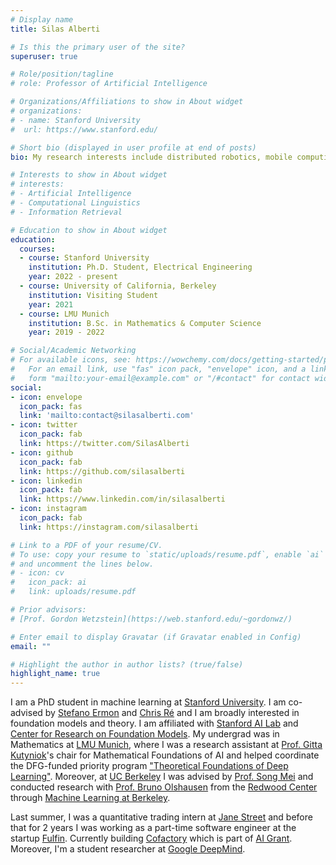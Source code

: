 ```yaml
---
# Display name
title: Silas Alberti 

# Is this the primary user of the site?
superuser: true

# Role/position/tagline
# role: Professor of Artificial Intelligence

# Organizations/Affiliations to show in About widget
# organizations:
# - name: Stanford University
#  url: https://www.stanford.edu/

# Short bio (displayed in user profile at end of posts)
bio: My research interests include distributed robotics, mobile computing and programmable matter.

# Interests to show in About widget
# interests:
# - Artificial Intelligence
# - Computational Linguistics
# - Information Retrieval

# Education to show in About widget
education:
  courses:
  - course: Stanford University
    institution: Ph.D. Student, Electrical Engineering
    year: 2022 - present
  - course: University of California, Berkeley 
    institution: Visiting Student
    year: 2021
  - course: LMU Munich
    institution: B.Sc. in Mathematics & Computer Science 
    year: 2019 - 2022

# Social/Academic Networking
# For available icons, see: https://wowchemy.com/docs/getting-started/page-builder/#icons
#   For an email link, use "fas" icon pack, "envelope" icon, and a link in the
#   form "mailto:your-email@example.com" or "/#contact" for contact widget.
social:
- icon: envelope
  icon_pack: fas
  link: 'mailto:contact@silasalberti.com'
- icon: twitter
  icon_pack: fab
  link: https://twitter.com/SilasAlberti
- icon: github
  icon_pack: fab
  link: https://github.com/silasalberti
- icon: linkedin
  icon_pack: fab
  link: https://www.linkedin.com/in/silasalberti
- icon: instagram
  icon_pack: fab
  link: https://instagram.com/silasalberti

# Link to a PDF of your resume/CV.
# To use: copy your resume to `static/uploads/resume.pdf`, enable `ai` icons in `params.toml`, 
# and uncomment the lines below.
# - icon: cv
#   icon_pack: ai
#   link: uploads/resume.pdf

# Prior advisors:
# [Prof. Gordon Wetzstein](https://web.stanford.edu/~gordonwz/)

# Enter email to display Gravatar (if Gravatar enabled in Config)
email: ""

# Highlight the author in author lists? (true/false)
highlight_name: true
---
```


I am a PhD student in machine learning at [Stanford University](https://web.stanford.edu/~salberti).
I am co-advised by [Stefano Ermon](https://cs.stanford.edu/~ermon/) and [Chris Ré](https://cs.stanford.edu/~chrismre/) and I am broadly interested in foundation models and theory. I am affiliated with [Stanford AI Lab](https://ai.stanford.edu/) and [Center for Research on Foundation Models](https://crfm.stanford.edu/).
My undergrad was in Mathematics at [LMU Munich](https://lmu.de/en/), where I was a research assistant at [Prof. Gitta Kutyniok](https://en.wikipedia.org/wiki/Gitta_Kutyniok)'s chair for Mathematical Foundations of AI and helped coordinate the DFG-funded priority program ["Theoretical Foundations of Deep Learning"](https://www.dfg.de/foerderung/info_wissenschaft/2020/info_wissenschaft_20_36/index.html). 
Moreover,  at [UC Berkeley](https://www.berkeley.edu/) I was advised by [Prof. Song Mei](https://www.stat.berkeley.edu/~songmei/) and conducted research with [Prof. Bruno Olshausen](https://www2.eecs.berkeley.edu/Faculty/Homepages/baolshausen.html) from the [Redwood Center](https://redwood.berkeley.edu/) through [Machine Learning at Berkeley](https://ml.berkeley.edu/).

Last summer, I was a quantitative trading intern at [Jane Street](https://www.janestreet.com/) and before that for 2 years I was working as a part-time software engineer at the startup [Fulfin](https://www.fulfin.com/en/). Currently building [Cofactory](https://cofactory.ai) which is part of [AI Grant](https://aigrant.com). Moreover, I'm a student researcher at [Google DeepMind](https://deepmind.google/).

<!-- {{< icon name="download" pack="fas" >}} Download my {{< staticref "uploads/CV Silas Alberti.pdf" "newtab" >}}CV{{< /staticref >}}. -->
